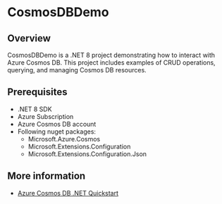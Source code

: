 # CosmosDBDemo

## Overview
CosmosDBDemo is a .NET 8 project demonstrating how to interact with Azure Cosmos DB. 
This project includes examples of CRUD operations, querying, and managing Cosmos DB resources.

## Prerequisites
- .NET 8 SDK
- Azure Subscription
- Azure Cosmos DB account
- Following nuget packages:
  - Microsoft.Azure.Cosmos
  - Microsoft.Extensions.Configuration
  - Microsoft.Extensions.Configuration.Json

## More information
- [Azure Cosmos DB .NET Quickstart](https://learn.microsoft.com/en-us/azure/cosmos-db/nosql/quickstart-dotnet)
